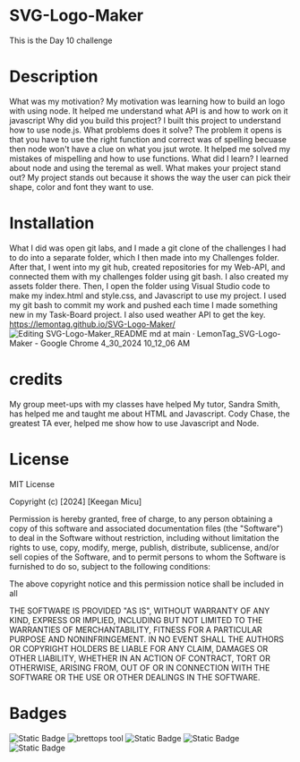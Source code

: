 # SVG-Logo-Maker
This is the Day 10 challenge
# Description
What was my motivation?
My motivation was learning how to build an logo with using node. It helped me understand what API is and how to work on it javascript
Why did you build this project?
I built this project to understand how to use node.js.
What problems does it solve?
The problem it opens is that you have to use the right function and correct was of spelling becuase then node won't have a clue on what you jsut wrote. It helped me solved my mistakes of mispelling and how to use functions.
What did I learn?
I learned about node and using the teremal as well.
What makes your project stand out?
My project stands out because it shows the way the user can pick their shape, color and font they want to use. 

# Installation
What I did was open git labs, and I made a git clone of the challenges I had to do into a separate folder, which I then made into my Challenges folder. 
After that, I went into my git hub, created repositories for my Web-API, and connected them with my challenges folder using git bash. I also created my assets folder there.
Then, I open the folder using Visual Studio code to make my index.html and style.css, and Javascript to use my project.
I used my git bash to commit my work and pushed each time I made something new in my Task-Board project. I also used weather API to get the key.
https://lemontag.github.io/SVG-Logo-Maker/
![Editing SVG-Logo-Maker_README md at main · LemonTag_SVG-Logo-Maker - Google Chrome 4_30_2024 10_12_06 AM](https://github.com/LemonTag/SVG-Logo-Maker/assets/50891761/5029ce89-bc57-47e3-a14f-ef938cd0de4d)



# credits
My group meet-ups with my classes have helped 
My tutor, Sandra Smith, has helped me and taught me about HTML and Javascript.
Cody Chase, the greatest TA ever, helped me show how to use Javascript and Node.


# License 
MIT License

Copyright (c) [2024] [Keegan Micu]

Permission is hereby granted, free of charge, to any person obtaining a copy
of this software and associated documentation files (the "Software") to deal
in the Software without restriction, including without limitation the rights
to use, copy, modify, merge, publish, distribute, sublicense, and/or sell
copies of the Software, and to permit persons to whom the Software is
furnished to do so, subject to the following conditions:

The above copyright notice and this permission notice shall be included in all

THE SOFTWARE IS PROVIDED "AS IS", WITHOUT WARRANTY OF ANY KIND, EXPRESS OR
IMPLIED, INCLUDING BUT NOT LIMITED TO THE WARRANTIES OF MERCHANTABILITY,
FITNESS FOR A PARTICULAR PURPOSE AND NONINFRINGEMENT. IN NO EVENT SHALL THE
AUTHORS OR COPYRIGHT HOLDERS BE LIABLE FOR ANY CLAIM, DAMAGES OR OTHER
LIABILITY, WHETHER IN AN ACTION OF CONTRACT, TORT OR OTHERWISE, ARISING FROM,
OUT OF OR IN CONNECTION WITH THE SOFTWARE OR THE USE OR OTHER DEALINGS IN THE
SOFTWARE.

# Badges
![Static Badge](https://img.shields.io/badge/vscoding-lightblue) ![brettops tool](https://img.shields.io/badge/brettops-tool-209cdf?labelColor=162d50) ![Static Badge](https://img.shields.io/badge/javascript-yellow) ![Static Badge](https://img.shields.io/badge/style.css-lightblue) ![Static Badge](https://img.shields.io/badge/index.html-orange)
